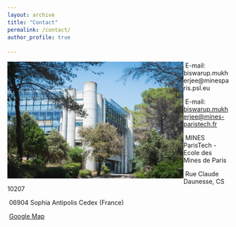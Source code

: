 ```yaml
---
layout: archive
title: "Contact"
permalink: /contact/ 
author_profile: true

---
```

<img align="left" width="400" height="265" src="/_pages/236058291_10159463621814084_9058841322974235832_n.jpg">
&nbsp;E-mail: biswarup.mukherjee@minesparis.psl.eu 


&nbsp;E-mail: biswarup.mukherjee@mines-paristech.fr


&nbsp;MINES ParisTech - Ecole des Mines de Paris

&nbsp;Rue Claude Daunesse, CS 10207

&nbsp;06904 Sophia Antipolis Cedex (France)

&nbsp;[Google Map](https://www.google.fr/maps/place/MINES+ParisTech+-+Centre+PERS%C3%89E/@43.6151889,7.0504873,17z/data=!3m1!4b1!4m5!3m4!1s0x12cc2b011fac1eab:0xa933caeff1caebda!8m2!3d43.615185!4d7.052676?hl=fr) 

